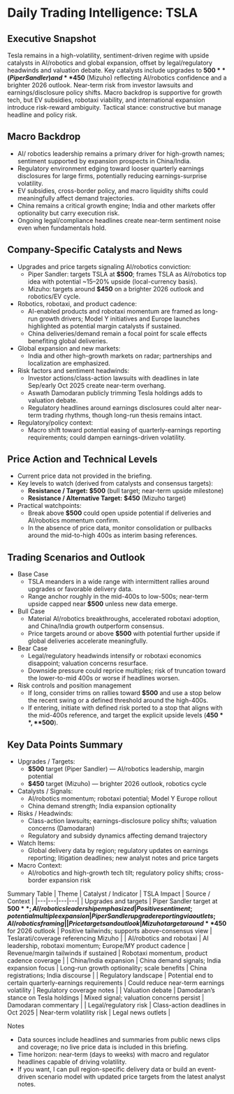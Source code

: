 # Daily Trading Intelligence: TSLA

## Executive Snapshot
Tesla remains in a high-volatility, sentiment-driven regime with upside catalysts in AI/robotics and global expansion, offset by legal/regulatory headwinds and valuation debate. Key catalysts include upgrades to **$500** (Piper Sandler) and **$450** (Mizuho) reflecting AI/robotics confidence and a brighter 2026 outlook. Near-term risk from investor lawsuits and earnings/disclosure policy shifts. Macro backdrop is supportive for growth tech, but EV subsidies, robotaxi viability, and international expansion introduce risk-reward ambiguity. Tactical stance: constructive but manage headline and policy risk.

## Macro Backdrop
- AI/ robotics leadership remains a primary driver for high-growth names; sentiment supported by expansion prospects in China/India.
- Regulatory environment edging toward looser quarterly earnings disclosures for large firms, potentially reducing earnings-surprise volatility.
- EV subsidies, cross-border policy, and macro liquidity shifts could meaningfully affect demand trajectories.
- China remains a critical growth engine; India and other markets offer optionality but carry execution risk.
- Ongoing legal/compliance headlines create near-term sentiment noise even when fundamentals hold.

## Company-Specific Catalysts and News
- Upgrades and price targets signaling AI/robotics conviction:
  - Piper Sandler: targets TSLA at **$500**; frames TSLA as AI/robotics top idea with potential ~15–20% upside (local-currency basis).
  - Mizuho: targets around **$450** on a brighter 2026 outlook and robotics/EV cycle.
- Robotics, robotaxi, and product cadence:
  - AI-enabled products and robotaxi momentum are framed as long-run growth drivers; Model Y initiatives and Europe launches highlighted as potential margin catalysts if sustained.
  - China deliveries/demand remain a focal point for scale effects benefiting global deliveries.
- Global expansion and new markets:
  - India and other high-growth markets on radar; partnerships and localization are emphasized.
- Risk factors and sentiment headwinds:
  - Investor actions/class-action lawsuits with deadlines in late Sep/early Oct 2025 create near-term overhang.
  - Aswath Damodaran publicly trimming Tesla holdings adds to valuation debate.
  - Regulatory headlines around earnings disclosures could alter near-term trading rhythms, though long-run thesis remains intact.
- Regulatory/policy context:
  - Macro shift toward potential easing of quarterly-earnings reporting requirements; could dampen earnings-driven volatility.

## Price Action and Technical Levels
- Current price data not provided in the briefing.
- Key levels to watch (derived from catalysts and consensus targets):
  - **Resistance / Target:** **$500** (bull target; near-term upside milestone)
  - **Resistance / Alternative Target:** **$450** (Mizuho target)
- Practical watchpoints:
  - Break above **$500** could open upside potential if deliveries and AI/robotics momentum confirm.
  - In the absence of price data, monitor consolidation or pullbacks around the mid-to-high 400s as interim basing references.

## Trading Scenarios and Outlook
- Base Case
  - TSLA meanders in a wide range with intermittent rallies around upgrades or favorable delivery data.
  - Range anchor roughly in the mid-400s to low-500s; near-term upside capped near **$500** unless new data emerge.
- Bull Case
  - Material AI/robotics breakthroughs, accelerated robotaxi adoption, and China/India growth outperform consensus.
  - Price targets around or above **$500** with potential further upside if global deliveries accelerate meaningfully.
- Bear Case
  - Legal/regulatory headwinds intensify or robotaxi economics disappoint; valuation concerns resurface.
  - Downside pressure could reprice multiples; risk of truncation toward the lower-to-mid 400s or worse if headlines worsen.
- Risk controls and position management
  - If long, consider trims on rallies toward **$500** and use a stop below the recent swing or a defined threshold around the high-400s.
  - If entering, initiate with defined risk ported to a stop that aligns with the mid-400s reference, and target the explicit upside levels (**$450**, **$500**).

## Key Data Points Summary
- Upgrades / Targets:
  - **$500** target (Piper Sandler) — AI/robotics leadership, margin potential
  - **$450** target (Mizuho) — brighter 2026 outlook, robotics cycle
- Catalysts / Signals:
  - AI/robotics momentum; robotaxi potential; Model Y Europe rollout
  - China demand strength; India expansion optionality
- Risks / Headwinds:
  - Class-action lawsuits; earnings-disclosure policy shifts; valuation concerns (Damodaran)
  - Regulatory and subsidy dynamics affecting demand trajectory
- Watch Items:
  - Global delivery data by region; regulatory updates on earnings reporting; litigation deadlines; new analyst notes and price targets
- Macro Context:
  - AI/robotics and high-growth tech tilt; regulatory policy shifts; cross-border expansion risk

Summary Table
| Theme | Catalyst / Indicator | TSLA Impact | Source / Context |
|---|---|---|---|
| Upgrades and targets | Piper Sandler target at **$500**; AI/robotics leadership emphasized | Positive sentiment; potential multiple expansion | Piper Sandler upgrade reporting via outlets; AI/robotics framing |
| Price targets and outlook | Mizuho target around **$450** for 2026 outlook | Positive tailwinds; supports above-consensus view | Teslarati/coverage referencing Mizuho |
| AI/robotics and robotaxi | AI leadership, robotaxi momentum; Europe/MY product cadence | Revenue/margin tailwinds if sustained | Robotaxi momentum, product cadence coverage |
| China/India expansion | China demand signals; India expansion focus | Long-run growth optionality; scale benefits | China registrations; India discourse |
| Regulatory landscape | Potential end to certain quarterly-earnings requirements | Could reduce near-term earnings volatility | Regulatory coverage notes |
| Valuation debate | Damodaran’s stance on Tesla holdings | Mixed signal; valuation concerns persist | Damodaran commentary |
| Legal/regulatory risk | Class-action deadlines in Oct 2025 | Near-term volatility risk | Legal news outlets |

Notes
- Data sources include headlines and summaries from public news clips and coverage; no live price data is included in this briefing.
- Time horizon: near-term (days to weeks) with macro and regulator headlines capable of driving volatility.
- If you want, I can pull region-specific delivery data or build an event-driven scenario model with updated price targets from the latest analyst notes.